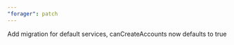 ```yaml
---
"forager": patch
---
```


Add migration for default services, canCreateAccounts now defaults to true
